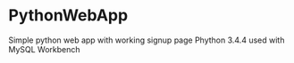 # PythonWebApp
Simple python web app with working signup page
Phython 3.4.4 used with MySQL Workbench
